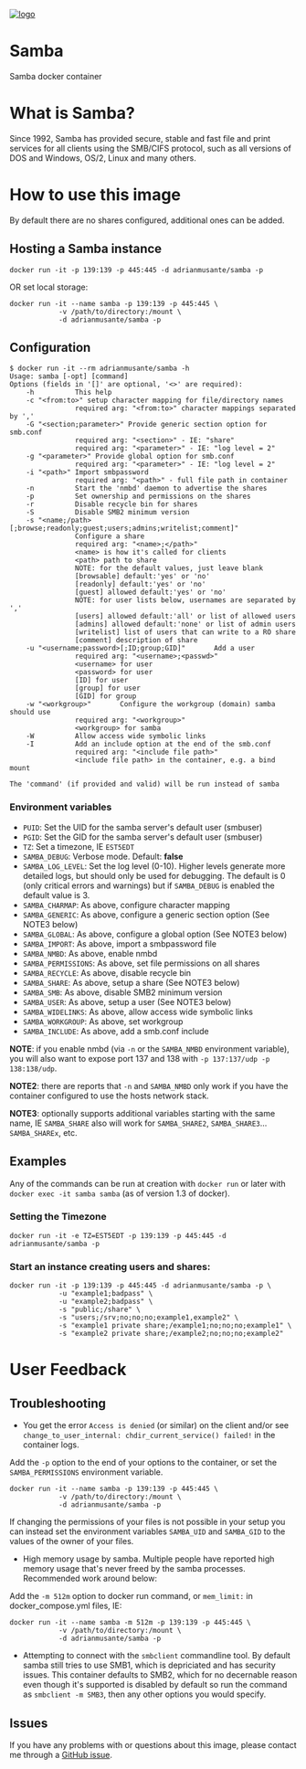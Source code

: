 [![logo](https://github.com/adrianmusante/docker-samba/assets/38815440/9a8c7260-ab83-4f5b-b85a-7e9a7dd5fae0)](https://www.samba.org)


# Samba

Samba docker container

# What is Samba?

Since 1992, Samba has provided secure, stable and fast file and print services
for all clients using the SMB/CIFS protocol, such as all versions of DOS and
Windows, OS/2, Linux and many others.

# How to use this image

By default there are no shares configured, additional ones can be added.

## Hosting a Samba instance

    docker run -it -p 139:139 -p 445:445 -d adrianmusante/samba -p

OR set local storage:

    docker run -it --name samba -p 139:139 -p 445:445 \
                -v /path/to/directory:/mount \
                -d adrianmusante/samba -p

## Configuration

    $ docker run -it --rm adrianmusante/samba -h
    Usage: samba [-opt] [command]
    Options (fields in '[]' are optional, '<>' are required):
        -h          This help
        -c "<from:to>" setup character mapping for file/directory names
                    required arg: "<from:to>" character mappings separated by ','
        -G "<section;parameter>" Provide generic section option for smb.conf
                    required arg: "<section>" - IE: "share"
                    required arg: "<parameter>" - IE: "log level = 2"
        -g "<parameter>" Provide global option for smb.conf
                    required arg: "<parameter>" - IE: "log level = 2"
        -i "<path>" Import smbpassword
                    required arg: "<path>" - full file path in container
        -n          Start the 'nmbd' daemon to advertise the shares
        -p          Set ownership and permissions on the shares
        -r          Disable recycle bin for shares
        -S          Disable SMB2 minimum version
        -s "<name;/path>[;browse;readonly;guest;users;admins;writelist;comment]"
                    Configure a share
                    required arg: "<name>;</path>"
                    <name> is how it's called for clients
                    <path> path to share
                    NOTE: for the default values, just leave blank
                    [browsable] default:'yes' or 'no'
                    [readonly] default:'yes' or 'no'
                    [guest] allowed default:'yes' or 'no'
                    NOTE: for user lists below, usernames are separated by ','
                    [users] allowed default:'all' or list of allowed users
                    [admins] allowed default:'none' or list of admin users
                    [writelist] list of users that can write to a RO share
                    [comment] description of share
        -u "<username;password>[;ID;group;GID]"       Add a user
                    required arg: "<username>;<passwd>"
                    <username> for user
                    <password> for user
                    [ID] for user
                    [group] for user
                    [GID] for group
        -w "<workgroup>"       Configure the workgroup (domain) samba should use
                    required arg: "<workgroup>"
                    <workgroup> for samba
        -W          Allow access wide symbolic links
        -I          Add an include option at the end of the smb.conf
                    required arg: "<include file path>"
                    <include file path> in the container, e.g. a bind mount

    The 'command' (if provided and valid) will be run instead of samba

### Environment variables

- `PUID`: Set the UID for the samba server's default user (smbuser)
- `PGID`: Set the GID for the samba server's default user (smbuser)
- `TZ`: Set a timezone, IE `EST5EDT`
- `SAMBA_DEBUG`: Verbose mode. Default: **false**
- `SAMBA_LOG_LEVEL`: Set the log level (0-10). Higher levels generate more detailed logs, but should only be used for debugging. The default is 0 (only critical errors and warnings) but if `SAMBA_DEBUG` is enabled the default value is 3.
- `SAMBA_CHARMAP`: As above, configure character mapping
- `SAMBA_GENERIC`: As above, configure a generic section option (See NOTE3 below)
- `SAMBA_GLOBAL`: As above, configure a global option (See NOTE3 below)
- `SAMBA_IMPORT`: As above, import a smbpassword file
- `SAMBA_NMBD`: As above, enable nmbd
- `SAMBA_PERMISSIONS`: As above, set file permissions on all shares
- `SAMBA_RECYCLE`: As above, disable recycle bin
- `SAMBA_SHARE`: As above, setup a share (See NOTE3 below)
- `SAMBA_SMB`: As above, disable SMB2 minimum version
- `SAMBA_USER`: As above, setup a user (See NOTE3 below)
- `SAMBA_WIDELINKS`: As above, allow access wide symbolic links
- `SAMBA_WORKGROUP`: As above, set workgroup
- `SAMBA_INCLUDE`: As above, add a smb.conf include


**NOTE**: if you enable nmbd (via `-n` or the `SAMBA_NMBD` environment variable), you
will also want to expose port 137 and 138 with `-p 137:137/udp -p 138:138/udp`.

**NOTE2**: there are reports that `-n` and `SAMBA_NMBD` only work if you have the
container configured to use the hosts network stack.

**NOTE3**: optionally supports additional variables starting with the same name,
IE `SAMBA_SHARE` also will work for `SAMBA_SHARE2`, `SAMBA_SHARE3`... `SAMBA_SHAREx`, etc.

## Examples

Any of the commands can be run at creation with `docker run` or later with
`docker exec -it samba samba` (as of version 1.3 of docker).

### Setting the Timezone

    docker run -it -e TZ=EST5EDT -p 139:139 -p 445:445 -d adrianmusante/samba -p

### Start an instance creating users and shares:

    docker run -it -p 139:139 -p 445:445 -d adrianmusante/samba -p \
                -u "example1;badpass" \
                -u "example2;badpass" \
                -s "public;/share" \
                -s "users;/srv;no;no;no;example1,example2" \
                -s "example1 private share;/example1;no;no;no;example1" \
                -s "example2 private share;/example2;no;no;no;example2"

# User Feedback

## Troubleshooting

* You get the error `Access is denied` (or similar) on the client and/or see
`change_to_user_internal: chdir_current_service() failed!` in the container
logs.

Add the `-p` option to the end of your options to the container, or set the
`SAMBA_PERMISSIONS` environment variable.

    docker run -it --name samba -p 139:139 -p 445:445 \
                -v /path/to/directory:/mount \
                -d adrianmusante/samba -p

If changing the permissions of your files is not possible in your setup you
can instead set the environment variables `SAMBA_UID` and `SAMBA_GID` to the
values of the owner of your files.

* High memory usage by samba. Multiple people have reported high memory usage
that's never freed by the samba processes. Recommended work around below:

Add the `-m 512m` option to docker run command, or `mem_limit:` in
docker_compose.yml files, IE:

    docker run -it --name samba -m 512m -p 139:139 -p 445:445 \
                -v /path/to/directory:/mount \
                -d adrianmusante/samba -p

* Attempting to connect with the `smbclient` commandline tool. By default samba
still tries to use SMB1, which is depriciated and has security issues. This
container defaults to SMB2, which for no decernable reason even though it's
supported is disabled by default so run the command as `smbclient -m SMB3`, then
any other options you would specify.

## Issues

If you have any problems with or questions about this image, please contact me
through a [GitHub issue](https://github.com/adrianmusante/docker-samba/issues).
